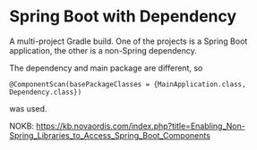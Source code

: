 # Spring Boot with Dependency   

A multi-project Gradle build. One of the projects is a Spring Boot application, the other is a non-Spring dependency.

The dependency and main package are different, so 
```
@ComponentScan(basePackageClasses = {MainApplication.class, Dependency.class})
```
was used.

NOKB: https://kb.novaordis.com/index.php?title=Enabling_Non-Spring_Libraries_to_Access_Spring_Boot_Components